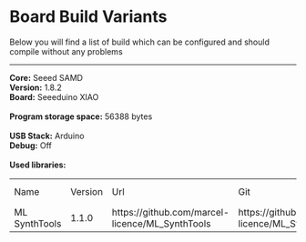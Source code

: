 <h1>Board Build Variants</h1>

Below you will find a list of build which can be configured and should compile without any problems

<hr>
<a name="Seeeduino_samd_seeed_XIAO_m0"></a><b>Core:</b> <a h_ref="https://github.com/Seeed-Studio/ArduinoCore-samd">Seeed SAMD </a><br />
<b>Version:</b> 1.8.2<br />
<b>Board:</b> Seeeduino XIAO<br />
<br />
<b>Program storage space:</b> 56388 bytes<br />
<br />
<b>USB Stack:</b> Arduino<br />
<b>Debug:</b> Off<br />
<br />
<b>Used libraries:</b><br />
<table>
    <tr>
        <td>Name</td>
        <td>Version</td>
        <td>Url</td>
        <td>Git</td>
        <td>Core library</td>
    </tr>
    <tr>
        <td>ML SynthTools</td>
        <td>1.1.0</td>
        <td>https://github.com/marcel-licence/ML_SynthTools</td>
        <td>https://github.com/marcel-licence/ML_SynthTools.git</td>
        <td>False</td>
    </tr>
</table>